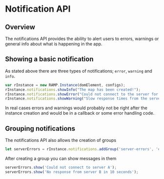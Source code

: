 # Notification API

## Overview

The notifications API provides the ability to alert users to errors, warnings or general info about what is happening in the app.



## Showing a basic notification

As stated above there are three types of notifications; `error`, `warning` and `info`.

```js
var rInstance = new RAMP.Instance(domElement, configs);
rInstance.notifications.showInfo("The map has been created!");
rInstance.notifications.showError("Could not connect to the server for fixture A, try reloading the page");
rInstance.notifications.showWarning("Slow response times from the server");
```

In real cases errors and warnings would probably not be right after the instance creation and would be in a callback or some error handling code.



## Grouping notifications

The notifications API also allows the creation of groups

```js
let serverErrors = rInstance.notifications.addGroup('server-errors', 'error', 'Some servers seem to be having issues');
```

After creating a group you can show messages in them

```js
serverErrors.show('Could not connect to server A');
serverErrors.show('No response from server B in 10 seconds');
```

